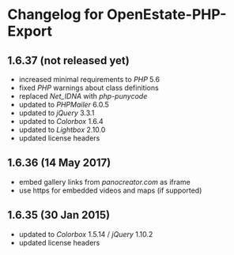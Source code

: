 Changelog for OpenEstate-PHP-Export
===================================


1.6.37 (not released yet)
-------------------------

-   increased minimal requirements to *PHP* 5.6
-   fixed *PHP* warnings about class definitions
-   replaced *Net_IDNA* with *php-punycode*
-   updated to *PHPMailer* 6.0.5
-   updated to *jQuery* 3.3.1
-   updated to *Colorbox* 1.6.4
-   updated to *Lightbox* 2.10.0
-   updated license headers


1.6.36 (14 May 2017)
--------------------

-   embed gallery links from *panocreator.com* as iframe
-   use https for embedded videos and maps (if supported)


1.6.35 (30 Jan 2015)
--------------------

-   updated to *Colorbox* 1.5.14 / *jQuery* 1.10.2
-   updated license headers
